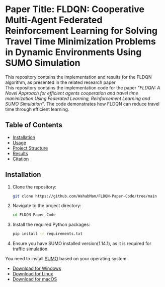 # Paper Title: FLDQN: Cooperative Multi-Agent Federated Reinforcement Learning for Solving Travel Time Minimization Problems in Dynamic Environments Using SUMO Simulation
This repository contains the implementation and results for the FLDQN algorithm, as presented in the related research paper <br>
This repository contains the implementation code for the paper *"FLDQN: A Novel Approach for efficient agents cooperation and travel time manimization Using Federated Learning, Reinforcement Learning and SUMO Simulation"*. The code demonstrates how FLDQN can reduce travel time through efficient learning.
 
## Table of Contents
- [Installation](#installation)
- [Usage](#usage)
- [Project Structure](#project-structure)
- [Results](#results)
- [Citation](#citation)
## Installation

1. Clone the repository:
   ```bash
   git clone https://github.com/WahabMam/FLDQN-Paper-Code/tree/main
2. Navigate to the project directory:
   ```bash
   cd FLDQN-Paper-Code

3. Install the required Python packages:
    ```bash
    pip install -r requirements.txt
4. Ensure you have SUMO installed version(1.14.1), as it is required for traffic simulation.
    
You need to install [SUMO](https://www.eclipse.org/sumo/) based on your operating system:

- [Download for Windows](https://sumo.dlr.de/docs/Installing/Windows_Build.html)
- [Download for Linux](https://sumo.dlr.de/docs/Installing/Linux_Build.html)
- [Download for macOS](https://sumo.dlr.de/docs/Installing/MacOS_Build.html)

